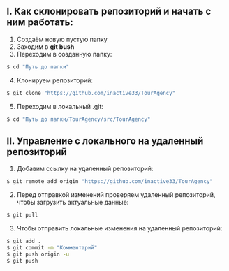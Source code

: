 ## I. Как склонировать репозиторий и начать с ним работать:

1. Создаём новую пустую папку
2. Заходим в **git bush**
3. Переходим в созданную папку: 
```bash 
$ cd "Путь до папки"
```
4. Клонируем репозиторий:
```bash
$ git clone "https://github.com/inactive33/TourAgency"
```
5. Переходим в локальный .git: 
```bash
$ cd "Путь до папки/TourAgency/src/TourAgency"
```

## II. Управление с локального на удаленный репозиторий

1. Добавим ссылку на удаленный репозиторий:
```bash
$ git remote add origin "https://github.com/inactive33/TourAgency"
```
2. Перед отправкой изменений проверяем удаленный репозиторий, чтобы загрузить актуальные данные:
```bash
$ git pull
```
3. Чтобы отправить локальные изменения на удаленный репозиторий:
```bash
$ git add .
$ git commit -m "Комментарий"
$ git push origin -u 
$ git push
```
